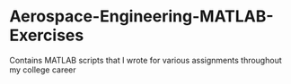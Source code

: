 # Aerospace-Engineering-MATLAB-Exercises
Contains MATLAB scripts that I wrote for various assignments throughout my college career
